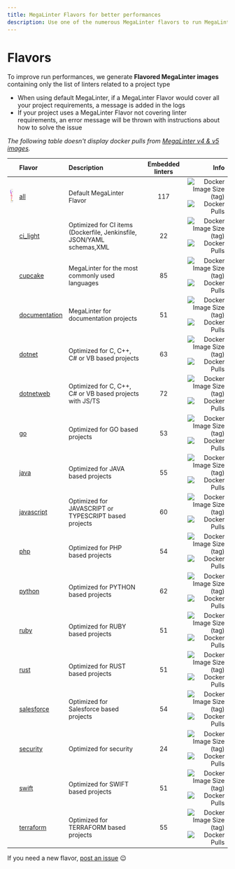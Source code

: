 ```yaml
---
title: MegaLinter Flavors for better performances
description: Use one of the numerous MegaLinter flavors to run MegaLinter even faster with only the linters you need
---
```

<!-- markdownlint-disable MD013 -->
<!-- Generated by .automation/build.py, please do not update manually -->
<!-- flavors-section-start -->

# Flavors

To improve run performances, we generate **Flavored MegaLinter images** containing only the list of linters related to a project type

- When using default MegaLinter, if a MegaLinter Flavor would cover all your project requirements, a message is added in the logs
- If your project uses a MegaLinter Flavor not covering linter requirements, an error message will be thrown with instructions about how to solve the issue

_The following table doesn't display docker pulls from [MegaLinter v4 & v5 images](https://hub.docker.com/r/nvuillam/mega-linter)._

<!-- flavors-table-start -->
|                                                                         <!-- -->                                                                         | Flavor                                                | Description                                                            | Embedded linters |                                                                                                                                                                                                     Info |
|:--------------------------------------------------------------------------------------------------------------------------------------------------------:|:------------------------------------------------------|:-----------------------------------------------------------------------|:----------------:|---------------------------------------------------------------------------------------------------------------------------------------------------------------------------------------------------------:|
| <img src="https://github.com/oxsecurity/megalinter/raw/main/docs/assets/images/mega-linter-square.png" alt="" height="32px" class="megalinter-icon"></a> | [all](https://megalinter.io/7.5.0/supported-linters/) | Default MegaLinter Flavor                                              |       117        |                             ![Docker Image Size (tag)](https://img.shields.io/docker/image-size/oxsecurity/megalinter/v7.5.0) ![Docker Pulls](https://img.shields.io/docker/pulls/oxsecurity/megalinter) |
|      <img src="https://github.com/oxsecurity/megalinter/raw/main/docs/assets/icons/ci_light.ico" alt="" height="32px" class="megalinter-icon"></a>       | [ci_light](flavors/ci_light.md)                       | Optimized for CI items (Dockerfile, Jenkinsfile, JSON/YAML schemas,XML |        22        |           ![Docker Image Size (tag)](https://img.shields.io/docker/image-size/oxsecurity/megalinter-ci_light/v7.5.0) ![Docker Pulls](https://img.shields.io/docker/pulls/oxsecurity/megalinter-ci_light) |
|       <img src="https://github.com/oxsecurity/megalinter/raw/main/docs/assets/icons/cupcake.ico" alt="" height="32px" class="megalinter-icon"></a>       | [cupcake](flavors/cupcake.md)                         | MegaLinter for the most commonly used languages                        |        85        |             ![Docker Image Size (tag)](https://img.shields.io/docker/image-size/oxsecurity/megalinter-cupcake/v7.5.0) ![Docker Pulls](https://img.shields.io/docker/pulls/oxsecurity/megalinter-cupcake) |
|    <img src="https://github.com/oxsecurity/megalinter/raw/main/docs/assets/icons/documentation.ico" alt="" height="32px" class="megalinter-icon"></a>    | [documentation](flavors/documentation.md)             | MegaLinter for documentation projects                                  |        51        | ![Docker Image Size (tag)](https://img.shields.io/docker/image-size/oxsecurity/megalinter-documentation/v7.5.0) ![Docker Pulls](https://img.shields.io/docker/pulls/oxsecurity/megalinter-documentation) |
|       <img src="https://github.com/oxsecurity/megalinter/raw/main/docs/assets/icons/dotnet.ico" alt="" height="32px" class="megalinter-icon"></a>        | [dotnet](flavors/dotnet.md)                           | Optimized for C, C++, C# or VB based projects                          |        63        |               ![Docker Image Size (tag)](https://img.shields.io/docker/image-size/oxsecurity/megalinter-dotnet/v7.5.0) ![Docker Pulls](https://img.shields.io/docker/pulls/oxsecurity/megalinter-dotnet) |
|      <img src="https://github.com/oxsecurity/megalinter/raw/main/docs/assets/icons/dotnetweb.ico" alt="" height="32px" class="megalinter-icon"></a>      | [dotnetweb](flavors/dotnetweb.md)                     | Optimized for C, C++, C# or VB based projects with JS/TS               |        72        |         ![Docker Image Size (tag)](https://img.shields.io/docker/image-size/oxsecurity/megalinter-dotnetweb/v7.5.0) ![Docker Pulls](https://img.shields.io/docker/pulls/oxsecurity/megalinter-dotnetweb) |
|         <img src="https://github.com/oxsecurity/megalinter/raw/main/docs/assets/icons/go.ico" alt="" height="32px" class="megalinter-icon"></a>          | [go](flavors/go.md)                                   | Optimized for GO based projects                                        |        53        |                       ![Docker Image Size (tag)](https://img.shields.io/docker/image-size/oxsecurity/megalinter-go/v7.5.0) ![Docker Pulls](https://img.shields.io/docker/pulls/oxsecurity/megalinter-go) |
|        <img src="https://github.com/oxsecurity/megalinter/raw/main/docs/assets/icons/java.ico" alt="" height="32px" class="megalinter-icon"></a>         | [java](flavors/java.md)                               | Optimized for JAVA based projects                                      |        55        |                   ![Docker Image Size (tag)](https://img.shields.io/docker/image-size/oxsecurity/megalinter-java/v7.5.0) ![Docker Pulls](https://img.shields.io/docker/pulls/oxsecurity/megalinter-java) |
|     <img src="https://github.com/oxsecurity/megalinter/raw/main/docs/assets/icons/javascript.ico" alt="" height="32px" class="megalinter-icon"></a>      | [javascript](flavors/javascript.md)                   | Optimized for JAVASCRIPT or TYPESCRIPT based projects                  |        60        |       ![Docker Image Size (tag)](https://img.shields.io/docker/image-size/oxsecurity/megalinter-javascript/v7.5.0) ![Docker Pulls](https://img.shields.io/docker/pulls/oxsecurity/megalinter-javascript) |
|         <img src="https://github.com/oxsecurity/megalinter/raw/main/docs/assets/icons/php.ico" alt="" height="32px" class="megalinter-icon"></a>         | [php](flavors/php.md)                                 | Optimized for PHP based projects                                       |        54        |                     ![Docker Image Size (tag)](https://img.shields.io/docker/image-size/oxsecurity/megalinter-php/v7.5.0) ![Docker Pulls](https://img.shields.io/docker/pulls/oxsecurity/megalinter-php) |
|       <img src="https://github.com/oxsecurity/megalinter/raw/main/docs/assets/icons/python.ico" alt="" height="32px" class="megalinter-icon"></a>        | [python](flavors/python.md)                           | Optimized for PYTHON based projects                                    |        62        |               ![Docker Image Size (tag)](https://img.shields.io/docker/image-size/oxsecurity/megalinter-python/v7.5.0) ![Docker Pulls](https://img.shields.io/docker/pulls/oxsecurity/megalinter-python) |
|        <img src="https://github.com/oxsecurity/megalinter/raw/main/docs/assets/icons/ruby.ico" alt="" height="32px" class="megalinter-icon"></a>         | [ruby](flavors/ruby.md)                               | Optimized for RUBY based projects                                      |        51        |                   ![Docker Image Size (tag)](https://img.shields.io/docker/image-size/oxsecurity/megalinter-ruby/v7.5.0) ![Docker Pulls](https://img.shields.io/docker/pulls/oxsecurity/megalinter-ruby) |
|        <img src="https://github.com/oxsecurity/megalinter/raw/main/docs/assets/icons/rust.ico" alt="" height="32px" class="megalinter-icon"></a>         | [rust](flavors/rust.md)                               | Optimized for RUST based projects                                      |        51        |                   ![Docker Image Size (tag)](https://img.shields.io/docker/image-size/oxsecurity/megalinter-rust/v7.5.0) ![Docker Pulls](https://img.shields.io/docker/pulls/oxsecurity/megalinter-rust) |
|     <img src="https://github.com/oxsecurity/megalinter/raw/main/docs/assets/icons/salesforce.ico" alt="" height="32px" class="megalinter-icon"></a>      | [salesforce](flavors/salesforce.md)                   | Optimized for Salesforce based projects                                |        54        |       ![Docker Image Size (tag)](https://img.shields.io/docker/image-size/oxsecurity/megalinter-salesforce/v7.5.0) ![Docker Pulls](https://img.shields.io/docker/pulls/oxsecurity/megalinter-salesforce) |
|      <img src="https://github.com/oxsecurity/megalinter/raw/main/docs/assets/icons/security.ico" alt="" height="32px" class="megalinter-icon"></a>       | [security](flavors/security.md)                       | Optimized for security                                                 |        24        |           ![Docker Image Size (tag)](https://img.shields.io/docker/image-size/oxsecurity/megalinter-security/v7.5.0) ![Docker Pulls](https://img.shields.io/docker/pulls/oxsecurity/megalinter-security) |
|        <img src="https://github.com/oxsecurity/megalinter/raw/main/docs/assets/icons/swift.ico" alt="" height="32px" class="megalinter-icon"></a>        | [swift](flavors/swift.md)                             | Optimized for SWIFT based projects                                     |        51        |                 ![Docker Image Size (tag)](https://img.shields.io/docker/image-size/oxsecurity/megalinter-swift/v7.5.0) ![Docker Pulls](https://img.shields.io/docker/pulls/oxsecurity/megalinter-swift) |
|      <img src="https://github.com/oxsecurity/megalinter/raw/main/docs/assets/icons/terraform.ico" alt="" height="32px" class="megalinter-icon"></a>      | [terraform](flavors/terraform.md)                     | Optimized for TERRAFORM based projects                                 |        55        |         ![Docker Image Size (tag)](https://img.shields.io/docker/image-size/oxsecurity/megalinter-terraform/v7.5.0) ![Docker Pulls](https://img.shields.io/docker/pulls/oxsecurity/megalinter-terraform) |
<!-- flavors-table-end -->

If you need a new flavor, [post an issue](https://github.com/oxsecurity/megalinter/issues) :wink:


<!-- flavors-section-end -->
